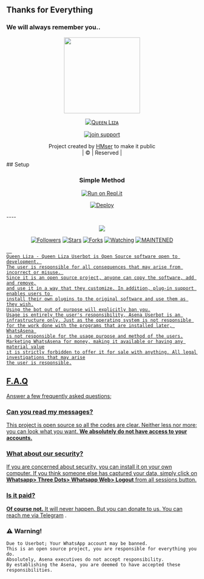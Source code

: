 ## Thanks for Everything
### We will always remember you..

<div align="center">
  <img border-radius: 15px src="https://i.ibb.co/cvyPtps/QL.jpg" width="200" height="200"/>
  <p align="center">
<a href="#"><img title="Qᴜᴇᴇɴ Lɪᴢᴀ" src="https://img.shields.io/badge/HMser-pink?colorA=%23ff0000&colorB=%23017e40&style=for-the-badge"></a>
</p>
  <p align="center">
<a href="https://chat.whatsapp.com/Eq2IZ59kFaBEp8M8Y3Nrqd"><img title="join support" src="https://img.shields.io/badge/join_support-HMser/pinkymwol?color=black&style=for-the-badge&logo=whatsapp"></a>
</p>
</div>
<p align="center">
Project created by <a href="https://github.com/HMser">HMser</a> to make it public
    <br>
       | © |
        Reserved |
    <br> 
</p>
## Setup
<div align="center">

  ### Simple Method
  
[![Run on Repl.it](https://repl.it/badge/github/quiec/whatsAlfa)](https://replit.com/@afnanplk/PinkyMwol-QR)
 
[![Deploy](https://www.herokucdn.com/deploy/button.svg)](https://heroku.com/deploy?template=https://github.com/HMser/Queen-liza)   
 
  </div>
----

  <p align="center">
  <a href="https://github.com/HMser/Pinky ">
    <img src="https://img.shields.io/github/repo-size/HMser/Pinky?color=green&label=Repo%20total%20size&style=plastic">
<p align="center">
<a href="https://github.com/HMser/followers"><img title="Followers" src="https://img.shields.io/github/followers/HMser?color=red&style=flat-circle"></a>
<a href="https://github.com/HMser/Pinky/stargazers/"><img title="Stars" src="https://img.shields.io/github/stars/HMser/Pinky?color=red&style=flat-square"></a>
<a href="https://github.com/HMser/Pinky/network/members"><img title="Forks" src="https://img.shields.io/github/forks/HMser/Pinky?color=red&style=flat-square"></a>
<a href="https://github.com/HMser/Pinky/watchers"><img title="Watching" src="https://img.shields.io/github/watchers/HMser/Pinky?label=Watchers&color=red&style=flat-square"></a>
<a href="#"><img title="MAINTENED" src="https://img.shields.io/badge/UNMAINTENED-YES-blue.svg"</a>

```
  
Queen Liza - Queen Liza Userbot is Open Source software open to development. 
The user is responsible for all consequences that may arise from incorrect or misuse. 
Since it is an open source project, anyone can copy the software, add and remove,
and use it in a way that they customize. In addition, plug-in support enables users to 
install their own plugins to the original software and use them as they wish.
Using the bot out of purpose will explicitly ban you.
Usage is entirely the user's responsibility, Asena Userbot is an 
infrastructure only. Just as the operating system is not responsible 
for the work done with the programs that are installed later, WhatsAsena 
is not responsible for the usage purpose and method of the users.
Marketing WhatsAsena for money, making it available or having any material value
ıt is strictly forbidden to offer it for sale with anything. All legal investigations that may arise
the user is responsible.
```


## F.A.Q
Answer a few frequently asked questions;
### Can you read my messages?
This project is open source so all the codes are clear. Neither less nor more; you can look what you want. **We absolutely do not have access to your accounts.**

### What about our security?
If you are concerned about security, you can install it on your own computer. If you think someone else has captured your data, simply click on **Whatsapp> Three Dots> Whatsapp Web> Logout** from all sessions button.

### Is it paid?
**Of course not.** It will never happen. But you can donate to us. You can reach me via [Telegram](https://t.me/fusuf) .

### ⚠️ Warning! 
```
Due to Userbot; Your WhatsApp account may be banned.
This is an open source project, you are responsible for everything you do. 
Absolutely, Asena executives do not accept responsibility.
By establishing the Asena, you are deemed to have accepted these responsibilities.
```
